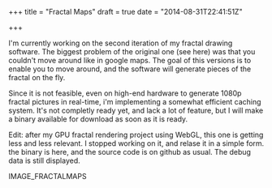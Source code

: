 +++
title = "Fractal Maps"
draft = true
date = "2014-08-31T22:41:51Z"

+++

I'm currently working on the second iteration of my fractal drawing software. The biggest problem of the original one (see here) was that you couldn't move around like in google maps. The goal of this versions is to enable you to move around, and the software will generate pieces of the fractal on the fly.

Since it is not feasible, even on high-end hardware to generate 1080p fractal pictures in real-time, i'm implementing a somewhat efficient caching system. It's not completly ready yet, and lack a lot of feature, but I will make a binary available for download as soon as it is ready.

Edit: after my GPU fractal rendering project using WebGL, this one is getting less and less relevant. I stopped working on it, and relase it in a simple form. the binary is here, and the source code is on github as usual. The debug data is still displayed.

IMAGE_FRACTALMAPS
